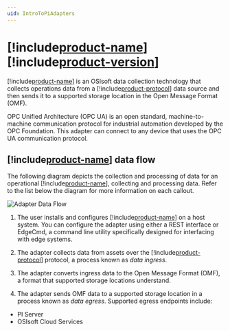 ```yaml
---
uid: IntroToPiAdapters
---
```


# [!include[product-name](../_includes/inline/product-name.md)] [!include[product-version](../_includes/inline/product-version.md)]

[!include[product-name](../_includes/inline/product-name.md)] is an OSIsoft data collection technology that collects operations data from a [!include[product-protocol](../_includes/inline/product-protocol.md)] data source and then sends it to a supported storage location in the Open Message Format (OMF).

OPC Unified Architecture (OPC UA) is an open standard, machine-to-machine communication protocol for industrial automation developed by the OPC Foundation. This adapter can connect to any device that uses the OPC UA communication protocol.

## [!include[product-name](../_includes/inline/product-name.md)] data flow

The following diagram depicts the collection and processing of data for an operational [!include[product-name](../_includes/inline/product-name.md)], collecting and processing data. Refer to the list below the diagram for more information on each callout.

<!-- Mark Bishop 3/3/22: The SVG file referenced below can be opened and edited using https://app.diagrams.net/ -->

![Adapter Data Flow](../images/adapter-data-flow.svg)

1. The user installs and configures [!include[product-name](../_includes/inline/product-name.md)] on a host system. You can configure the adapter using either a REST interface or EdgeCmd, a command line utility specifically designed for interfacing with edge systems.
   
1. The adapter collects data from assets over the [!include[product-protocol](../_includes/inline/product-protocol.md)] protocol, a process known as *data ingress*.

1. The adapter converts ingress data to the Open Message Format (OMF), a format that supported storage locations understand.

1. The adapter sends OMF data to a supported storage location in a process known as *data egress*. Supported egress endpoints include:

  * PI Server
  * OSIsoft Cloud Services
